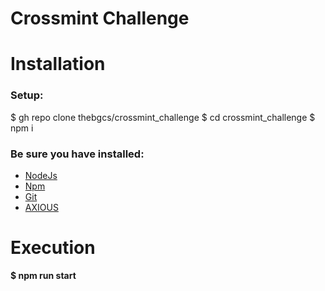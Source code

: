 # Crossmint Challenge

# Installation

### Setup:

$ gh repo clone thebgcs/crossmint_challenge
$ cd crossmint_challenge
$ npm i

### Be sure you have installed:

- [NodeJs](https://nodejs.org/en/)
- [Npm](https://docs.npmjs.com/)
- [Git](https://git-scm.com/)
- [AXIOUS](https://axios-http.com/docs/intro)

# Execution

**$ npm run start**
